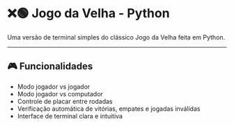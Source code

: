 # ❌🟢 Jogo da Velha - Python

Uma versão de terminal simples do clássico Jogo da Velha feita em Python.

---

## 🎮 Funcionalidades

- Modo jogador vs jogador
- Modo jogador vs computador 
- Controle de placar entre rodadas
- Verificação automática de vitórias, empates e jogadas inválidas
- Interface de terminal clara e intuitiva


